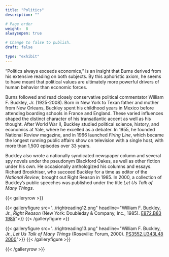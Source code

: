 ```yaml
---
title: "Politics"
description: ""

# Page order
weight:  8
alwaysopen: true

# Change to false to publish.
draft: false

type: "exhibit"
---
```

“Politics always exceeds economics,” is an insight that Burns derived from his extensive reading on both subjects. By this aphoristic axiom, he seems to have meant that political values are ultimately more powerful drivers of  human behavior than economic forces.

Burns followed and read closely conservative political commentator William F. Buckley, Jr. (1925-2008). Born in New York to Texan father and mother from New Orleans, Buckley spent his childhood years in Mexico before attending boarding schools in France and England. These varied influences shaped the distinct character of his transatlantic accent as well as his thought. After World War II, Buckley studied political science, history, and economics at Yale, where he excelled as a debater. In 1955, he founded National Review magazine, and in 1966 launched *Firing Line*, which became the longest running public affairs show on television with a single host, with more than 1,500 episodes over 33 years.

Buckley also wrote a nationally syndicated newspaper column and several spy novels under the pseudonym Blackford Oakes, as well as other fiction under his own. He occasionally anthologized his columns and essays. Richard Brookhiser, who succeed Buckley for a time as editor of the *National Review*, brought out Right Reason in 1985. In 2000, a collection of Buckley’s public speeches was published under the title *Let Us Talk of Many Things*.

{{< galleryrow >}}

{{< galleryfigure src="../rightreading12.png"
           headline="William F. Buckley, Jr., *Right Reason* (New York: Doubleday & Company, Inc., 1985). [E872.B83 1985](https://bc-primo.hosted.exlibrisgroup.com/permalink/f/1jdnfk3/ALMA-BC21314460290001021)">}}
{{< /galleryfigure >}}

{{< galleryfigure src="../rightreading13.png"
           headline="William F. Buckley, Jr., *Let Us Talk of Many Things* (Roseville: Forum, 2000). [PS3552.U343L48 2000](https://bc-primo.hosted.exlibrisgroup.com/permalink/f/1jdnfk3/ALMA-BC21426838350001021)">}}
{{< /galleryfigure >}}

{{< /galleryrow >}}

